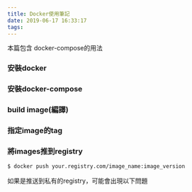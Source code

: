 ```yaml
---
title: Docker使用筆記
date: 2019-06-17 16:33:17
tags:
---
```


本篇包含 docker-compose的用法

### 安裝docker


### 安裝docker-compose


### build image(編譯)


### 指定image的tag


### 將images推到registry
```bash
$ docker push your.registry.com/image_name:image_version
```
如果是推送到私有的registry，可能會出現以下問題
